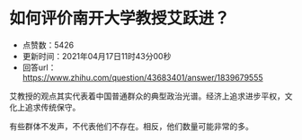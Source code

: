 # 如何评价南开大学教授艾跃进？
- 点赞数：5426
- 更新时间：2021年04月17日11时43分00秒
- 回答url：https://www.zhihu.com/question/43683401/answer/1839679555
<body>
 <p data-pid="2OdwNPds">艾教授的观点其实代表着中国普通群众的典型政治光谱。经济上追求进步平权，文化上追求传统保守。</p>
 <p data-pid="KZX6OISC">有些群体不发声，不代表他们不存在。相反，他们数量可能非常的多。</p>
</body>